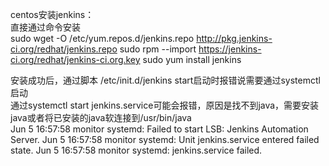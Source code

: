 centos安装jenkins：  
直接通过命令安装  
sudo wget -O /etc/yum.repos.d/jenkins.repo http://pkg.jenkins-ci.org/redhat/jenkins.repo
sudo rpm --import https://jenkins-ci.org/redhat/jenkins-ci.org.key
sudo yum install jenkins

安装成功后，通过脚本 /etc/init.d/jenkins start启动时报错说需要通过systemctl启动  
通过systemctl start jenkins.service可能会报错，原因是找不到java，需要安装java或者将已安装的java软连接到/usr/bin/java    
Jun  5 16:57:58 monitor systemd: Failed to start LSB: Jenkins Automation Server.
Jun  5 16:57:58 monitor systemd: Unit jenkins.service entered failed state.
Jun  5 16:57:58 monitor systemd: jenkins.service failed.
